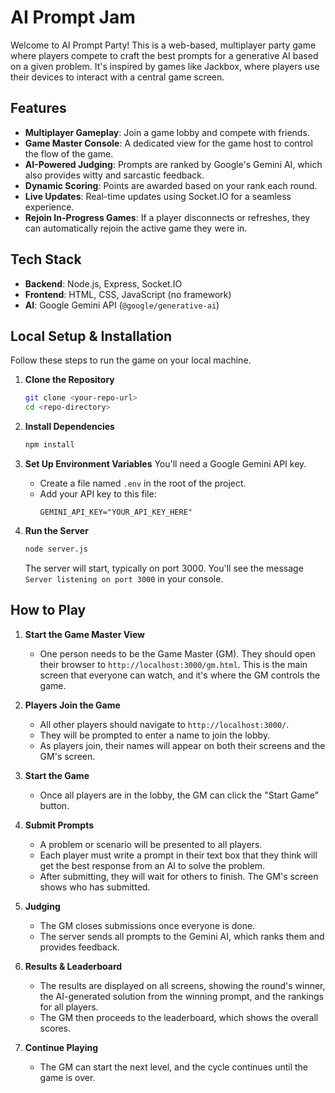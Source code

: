 # AI Prompt Jam

Welcome to AI Prompt Party! This is a web-based, multiplayer party game where players compete to craft the best prompts for a generative AI based on a given problem. It's inspired by games like Jackbox, where players use their devices to interact with a central game screen.

## Features

-   **Multiplayer Gameplay**: Join a game lobby and compete with friends.
-   **Game Master Console**: A dedicated view for the game host to control the flow of the game.
-   **AI-Powered Judging**: Prompts are ranked by Google's Gemini AI, which also provides witty and sarcastic feedback.
-   **Dynamic Scoring**: Points are awarded based on your rank each round.
-   **Live Updates**: Real-time updates using Socket.IO for a seamless experience.
-   **Rejoin In-Progress Games**: If a player disconnects or refreshes, they can automatically rejoin the active game they were in.

## Tech Stack

-   **Backend**: Node.js, Express, Socket.IO
-   **Frontend**: HTML, CSS, JavaScript (no framework)
-   **AI**: Google Gemini API (`@google/generative-ai`)

## Local Setup & Installation

Follow these steps to run the game on your local machine.

1.  **Clone the Repository**
    ```bash
    git clone <your-repo-url>
    cd <repo-directory>
    ```

2.  **Install Dependencies**
    ```bash
    npm install
    ```

3.  **Set Up Environment Variables**
    You'll need a Google Gemini API key.

    -   Create a file named `.env` in the root of the project.
    -   Add your API key to this file:
        ```
        GEMINI_API_KEY="YOUR_API_KEY_HERE"
        ```

4.  **Run the Server**
    ```bash
    node server.js
    ```
    The server will start, typically on port 3000. You'll see the message `Server listening on port 3000` in your console.

## How to Play

1.  **Start the Game Master View**
    -   One person needs to be the Game Master (GM). They should open their browser to `http://localhost:3000/gm.html`. This is the main screen that everyone can watch, and it's where the GM controls the game.

2.  **Players Join the Game**
    -   All other players should navigate to `http://localhost:3000/`.
    -   They will be prompted to enter a name to join the lobby.
    -   As players join, their names will appear on both their screens and the GM's screen.

3.  **Start the Game**
    -   Once all players are in the lobby, the GM can click the "Start Game" button.

4.  **Submit Prompts**
    -   A problem or scenario will be presented to all players.
    -   Each player must write a prompt in their text box that they think will get the best response from an AI to solve the problem.
    -   After submitting, they will wait for others to finish. The GM's screen shows who has submitted.

5.  **Judging**
    -   The GM closes submissions once everyone is done.
    -   The server sends all prompts to the Gemini AI, which ranks them and provides feedback.

6.  **Results & Leaderboard**
    -   The results are displayed on all screens, showing the round's winner, the AI-generated solution from the winning prompt, and the rankings for all players.
    -   The GM then proceeds to the leaderboard, which shows the overall scores.

7.  **Continue Playing**
    -   The GM can start the next level, and the cycle continues until the game is over.
